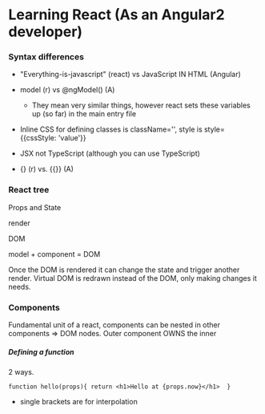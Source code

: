 # Learning React (As an Angular2 developer)




### Syntax differences

 - "Everything-is-javascript" (react) vs JavaScript IN HTML (Angular)
 - model (r) vs @ngModel() (A)
    - They mean very similar things, however react sets these variables up (so far) in the main entry file

 - Inline CSS for defining classes is className='', style is style={{cssStyle: 'value'}}
 - JSX not TypeScript (although you can use TypeScript)
 - {} (r) vs. {{}} (A)


 ### React tree

 Props and State

 render

 DOM

 model + component = DOM

 Once the DOM is rendered it can change the state and trigger another render.
  Virtual DOM is redrawn instead of the DOM, only making changes it needs.

### Components
 Fundamental unit of a react, components can be nested in other components => DOM nodes.
 Outer component OWNS the inner

 ##### Defining a function
 2 ways. 
 
 `function hello(props){
     return <h1>Hello at {props.now}</h1> 
 }`

  - single brackets are for interpolation
